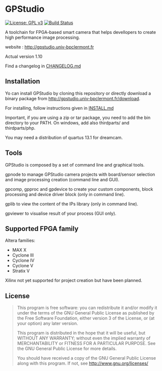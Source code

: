 # GPStudio

[![License: GPL v3](https://img.shields.io/badge/License-GPL%20v3-blue.svg)](http://www.gnu.org/licenses/gpl-3.0)
[![Build Status](https://travis-ci.org/DreamIP/GPStudio.svg?branch=dev)](https://travis-ci.org/DreamIP/GPStudio)

A toolchain for FPGA-based smart camera that helps devellopers to
create high performance image processing.

website : <http://gpstudio.univ-bpclermont.fr>

Actual version 1.10

Find a changelog in [CHANGELOG.md](CHANGELOG.md)

## Installation
Yo can install GPStudio by cloning this repository or directly download 
a binary package from <http://gpstudio.univ-bpclermont.fr/download>.

For installing, follow instructions given in [INSTALL.md](INSTALL.md)

Important, if you are using a zip or tar package, you need to add the
bin directory to your PATH. On windows, add also thirdparts/ and 
thirdparts/php.

You may need a distribution of quartus 13.1 for dreamcam.

## Tools
GPStudio is composed by a set of command line and graphical tools.

gpnode to manage GPStudio camera projects with board/sensor selection
and image processing creation (command line and GUI).

gpcomp, gpproc and gpdevice to create your custom components, block
processing and device driver block (only in command line).

gplib to view the content of the IPs library (only in command line).

gpviewer to visualise result of your process (GUI only).

## Supported FPGA family

Altera families:

* MAX X
* Cyclone III
* Cyclone IV
* Cyclone V
* Stratix V

Xilinx not yet supported for project creation but have been planned.

## License
> This program is free software: you can redistribute it and/or modify
> it under the terms of the GNU General Public License as published by
> the Free Software Foundation, either version 3 of the License, or
> (at your option) any later version.
> 
> This program is distributed in the hope that it will be useful,
> but WITHOUT ANY WARRANTY; without even the implied warranty of
> MERCHANTABILITY or FITNESS FOR A PARTICULAR PURPOSE.  See the
> GNU General Public License for more details.
> 
> You should have received a copy of the GNU General Public License
> along with this program.  If not, see <http://www.gnu.org/licenses/>

